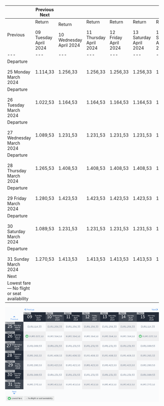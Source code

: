 |     | Previous Next |     |     |     |     |     |     |
| --- | --- | --- | --- | --- | --- | --- | --- |
| Previous | Return<br><br>09 Tuesday April 2024 | Return<br><br>10 Wednesday April 2024 | Return<br><br>11 Thursday April 2024 | Return<br><br>12 Friday April 2024 | Return<br><br>13 Saturday April 2024 | Return<br><br>14 Sunday April 2024 | Return<br><br>15 Monday April 2024 |
| --- | --- | --- | --- | --- | --- | --- | --- |
| Departure<br><br>25 Monday March 2024 | 1.114,33 | 1.256,33 | 1.256,33 | 1.256,33 | 1.256,33 | 1.256,33 | 1.114,33 |
| Departure<br><br>26 Tuesday March 2024 | 1.022,53 | 1.164,53 | 1.164,53 | 1.164,53 | 1.164,53 | 1.164,53 | 1.022,53 |
| Departure<br><br>27 Wednesday March 2024 | 1.089,53 | 1.231,53 | 1.231,53 | 1.231,53 | 1.231,53 | 1.231,53 | 1.089,53 |
| Departure<br><br>28 Thursday March 2024 | 1.265,53 | 1.408,53 | 1.408,53 | 1.408,53 | 1.408,53 | 1.408,53 | 1.265,53 |
| Departure<br><br>29 Friday March 2024 | 1.280,53 | 1.423,53 | 1.423,53 | 1.423,53 | 1.423,53 | 1.423,53 | 1.280,53 |
| Departure<br><br>30 Saturday March 2024 | 1.089,53 | 1.231,53 | 1.231,53 | 1.231,53 | 1.231,53 | 1.231,53 | 1.089,53 |
| Departure<br><br>31 Sunday March 2024 | 1.270,53 | 1.413,53 | 1.413,53 | 1.413,53 | 1.413,53 | 1.413,53 | 1.270,53 |
| Next |
| Lowest fare — No flight or seat availability |     |     |     |     |     |     |     |

![](turkish-airlines.png)